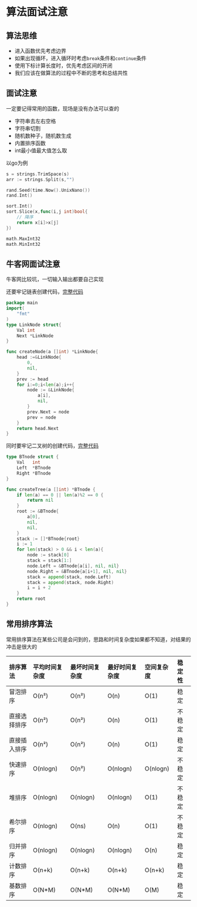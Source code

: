 # 算法面试注意

## 算法思维

* 进入函数优先考虑边界
* 如果出现循环，进入循环时考虑`break`条件和`continue`条件
* 使用下标计算长度时，优先考虑区间的开闭
* 我们应该在做算法的过程中不断的思考和总结共性

## 面试注意

一定要记得常用的函数，现场是没有办法可以查的

* 字符串去左右空格
* 字符串切割
* 随机数种子，随机数生成
* 内置排序函数
* int最小值最大值怎么取

以go为例

```go
s = strings.TrimSpace(s)
arr := strings.Split(s,"")

rand.Seed(time.Now().UnixNano())
rand.Int()

sort.Int()
sort.Slice(x,func(i,j int)bool{
    // 降序
    return x[i]>x[j]
})

math.MaxInt32
math.MinInt32
```

## 牛客网面试注意

牛客网比较坑，一切输入输出都要自己实现

还要牢记链表创建代码，[完整代码](https://github.com/coding3min/interview-leetcode/tree/5cb2e5224e55a017aa569f71ee31714371f1a8cd/LeetCode/all/0.创建链表.go)

```go
package main
import(
    "fmt"
)
type LinkNode struct{
    Val int
    Next *LinkNode
}

func createNode(a []int) *LinkNode{
    head :=&LinkNode{
        0,
        nil,
    }
    prev := head
    for i:=0;i<len(a);i++{
        node := &LinkNode{
            a[i],
            nil,
        }
        prev.Next = node
        prev = node
    }
    return head.Next
}
```

同时要牢记二叉树的创建代码，[完整代码](https://github.com/coding3min/interview-leetcode/tree/5cb2e5224e55a017aa569f71ee31714371f1a8cd/LeetCode/all/0.创建二叉树.go)

```go
type BTnode struct {
    Val   int
    Left  *BTnode
    Right *BTnode
}

func createTree(a []int) *BTnode {
    if len(a) == 0 || len(a)%2 == 0 {
        return nil
    }
    root := &BTnode{
        a[0],
        nil,
        nil,
    }
    stack := []*BTnode{root}
    i := 1
    for len(stack) > 0 && i < len(a){
        node := stack[0]
        stack = stack[1:]
        node.Left = &BTnode{a[i], nil, nil}
        node.Right = &BTnode{a[i+1], nil, nil}
        stack = append(stack, node.Left)
        stack = append(stack, node.Right)
        i = i + 2
    }
    return root
}
```

## 常用排序算法

常用排序算法在某些公司是会问到的，思路和时间复杂度如果都不知道，对结果的冲击是很大的

| 排序算法     | 平均时间复杂度 | 最坏时间复杂度 | 最好时间复杂度 | 空间复杂度 | 稳定性 |
| :----------- | :------------- | :------------- | :------------- | :--------- | :----- |
| 冒泡排序     | O\(n²\)        | O\(n²\)        | O\(n\)         | O\(1\)     | 稳定   |
| 直接选择排序 | O\(n²\)        | O\(n²\)        | O\(n\)         | O\(1\)     | 不稳定 |
| 直接插入排序 | O\(n²\)        | O\(n²\)        | O\(n\)         | O\(1\)     | 稳定   |
| 快速排序     | O\(nlogn\)     | O\(n²\)        | O\(nlogn\)     | O\(nlogn\) | 不稳定 |
| 堆排序       | O\(nlogn\)     | O\(nlogn\)     | O\(nlogn\)     | O\(1\)     | 不稳定 |
| 希尔排序     | O\(nlogn\)     | O\(ns\)        | O\(n\)         | O\(1\)     | 不稳定 |
| 归并排序     | O\(nlogn\)     | O\(nlogn\)     | O\(nlogn\)     | O\(n\)     | 稳定   |
| 计数排序     | O\(n+k\)       | O\(n+k\)       | O\(n+k\)       | O\(n+k\)   | 稳定   |
| 基数排序     | O\(N\*M\)      | O\(N\*M\)      | O\(N\*M\)      | O\(M\)     | 稳定   |

